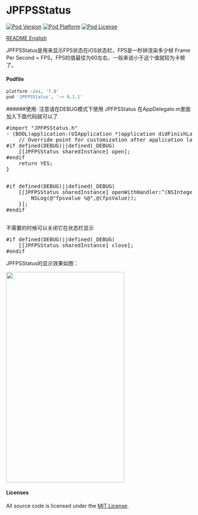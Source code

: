 # JPFPSStatus
[![Pod Version](http://img.shields.io/cocoapods/v/JPFPSStatus.svg?style=flat)](http://cocoadocs.org/docsets/JPFPSStatus/)
[![Pod Platform](http://img.shields.io/cocoapods/p/JPFPSStatus.svg?style=flat)](http://cocoadocs.org/docsets/JPFPSStatus/)
[![Pod License](http://img.shields.io/cocoapods/l/JPFPSStatus.svg?style=flat)](https://opensource.org/licenses/MIT)

[README English](https://github.com/joggerplus/JPFPSStatus/blob/master/README.md)

JPFPSStatus是用来显示FPS状态在iOS状态栏，FPS是一秒钟渲染多少帧 Frame Per Second = FPS，FPS的值最佳为60左右，一般来说小于这个值就较为卡顿了。

#### Podfile

```ruby
platform :ios, '7.0'
pod 'JPFPSStatus', '~> 0.1.1'
```


######使用:
注意请在DEBUG模式下使用 JPFPSStatus
在AppDelegate.m里面加入下面代码就可以了
<pre>
#import "JPFPSStatus.h"
- (BOOL)application:(UIApplication *)application didFinishLaunchingWithOptions:(NSDictionary *)launchOptions {
    // Override point for customization after application launch.
#if defined(DEBUG)||defined(_DEBUG)
    [[JPFPSStatus sharedInstance] open];
#endif
    return YES;
}

</pre>


<pre>
#if defined(DEBUG)||defined(_DEBUG)
	[[JPFPSStatus sharedInstance] openWithHandler:^(NSInteger fpsValue) {
		NSLog(@"fpsvalue %@",@(fpsValue));
	}];
#endif

</pre>



不需要的时候可以关闭它在状态栏显示
<pre>
#if defined(DEBUG)||defined(_DEBUG)
    [[JPFPSStatus sharedInstance] close];
#endif
</pre>



JPFPSStatus的显示效果如图：

<img  src="https://raw.githubusercontent.com/joggerplus/JPFPSStatus/master/JPFPSStatus/Resources/jpfpsstatus1.jpg" width="320" height="570">


#### Licenses

All source code is licensed under the [MIT License](https://github.com/joggerplus/JPFPSStatus/blob/master/LICENSE).

